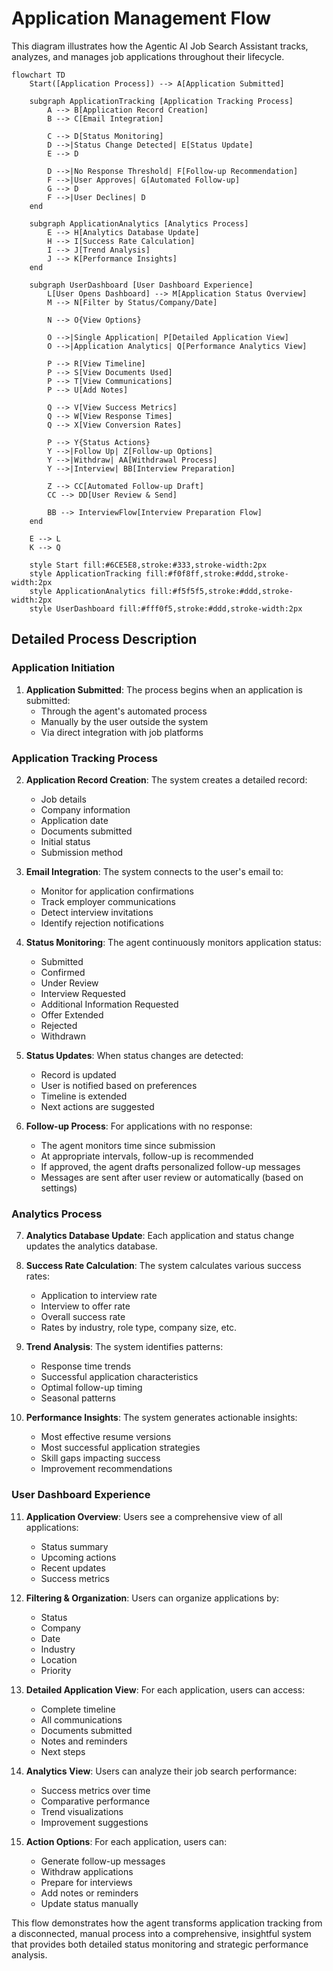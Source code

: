 # Application Management Flow

This diagram illustrates how the Agentic AI Job Search Assistant tracks, analyzes, and manages job applications throughout their lifecycle.

```mermaid
flowchart TD
    Start([Application Process]) --> A[Application Submitted]
    
    subgraph ApplicationTracking [Application Tracking Process]
        A --> B[Application Record Creation]
        B --> C[Email Integration]
        
        C --> D[Status Monitoring]
        D -->|Status Change Detected| E[Status Update]
        E --> D
        
        D -->|No Response Threshold| F[Follow-up Recommendation]
        F -->|User Approves| G[Automated Follow-up]
        G --> D
        F -->|User Declines| D
    end
    
    subgraph ApplicationAnalytics [Analytics Process]
        E --> H[Analytics Database Update]
        H --> I[Success Rate Calculation]
        I --> J[Trend Analysis]
        J --> K[Performance Insights]
    end
    
    subgraph UserDashboard [User Dashboard Experience]
        L[User Opens Dashboard] --> M[Application Status Overview]
        M --> N[Filter by Status/Company/Date]
        
        N --> O{View Options}
        
        O -->|Single Application| P[Detailed Application View]
        O -->|Application Analytics| Q[Performance Analytics View]
        
        P --> R[View Timeline]
        P --> S[View Documents Used]
        P --> T[View Communications]
        P --> U[Add Notes]
        
        Q --> V[View Success Metrics]
        Q --> W[View Response Times]
        Q --> X[View Conversion Rates]
        
        P --> Y{Status Actions}
        Y -->|Follow Up| Z[Follow-up Options]
        Y -->|Withdraw| AA[Withdrawal Process]
        Y -->|Interview| BB[Interview Preparation]
        
        Z --> CC[Automated Follow-up Draft]
        CC --> DD[User Review & Send]
        
        BB --> InterviewFlow[Interview Preparation Flow]
    end
    
    E --> L
    K --> Q
    
    style Start fill:#6CE5E8,stroke:#333,stroke-width:2px
    style ApplicationTracking fill:#f0f8ff,stroke:#ddd,stroke-width:2px
    style ApplicationAnalytics fill:#f5f5f5,stroke:#ddd,stroke-width:2px
    style UserDashboard fill:#fff0f5,stroke:#ddd,stroke-width:2px
```

## Detailed Process Description

### Application Initiation
1. **Application Submitted**: The process begins when an application is submitted:
   - Through the agent's automated process
   - Manually by the user outside the system
   - Via direct integration with job platforms

### Application Tracking Process
2. **Application Record Creation**: The system creates a detailed record:
   - Job details
   - Company information
   - Application date
   - Documents submitted
   - Initial status
   - Submission method

3. **Email Integration**: The system connects to the user's email to:
   - Monitor for application confirmations
   - Track employer communications
   - Detect interview invitations
   - Identify rejection notifications

4. **Status Monitoring**: The agent continuously monitors application status:
   - Submitted
   - Confirmed
   - Under Review
   - Interview Requested
   - Additional Information Requested
   - Offer Extended
   - Rejected
   - Withdrawn

5. **Status Updates**: When status changes are detected:
   - Record is updated
   - User is notified based on preferences
   - Timeline is extended
   - Next actions are suggested

6. **Follow-up Process**: For applications with no response:
   - The agent monitors time since submission
   - At appropriate intervals, follow-up is recommended
   - If approved, the agent drafts personalized follow-up messages
   - Messages are sent after user review or automatically (based on settings)

### Analytics Process
7. **Analytics Database Update**: Each application and status change updates the analytics database.

8. **Success Rate Calculation**: The system calculates various success rates:
   - Application to interview rate
   - Interview to offer rate
   - Overall success rate
   - Rates by industry, role type, company size, etc.

9. **Trend Analysis**: The system identifies patterns:
   - Response time trends
   - Successful application characteristics
   - Optimal follow-up timing
   - Seasonal patterns

10. **Performance Insights**: The system generates actionable insights:
    - Most effective resume versions
    - Most successful application strategies
    - Skill gaps impacting success
    - Improvement recommendations

### User Dashboard Experience
11. **Application Overview**: Users see a comprehensive view of all applications:
    - Status summary
    - Upcoming actions
    - Recent updates
    - Success metrics

12. **Filtering & Organization**: Users can organize applications by:
    - Status
    - Company
    - Date
    - Industry
    - Location
    - Priority

13. **Detailed Application View**: For each application, users can access:
    - Complete timeline
    - All communications
    - Documents submitted
    - Notes and reminders
    - Next steps

14. **Analytics View**: Users can analyze their job search performance:
    - Success metrics over time
    - Comparative performance
    - Trend visualizations
    - Improvement suggestions

15. **Action Options**: For each application, users can:
    - Generate follow-up messages
    - Withdraw applications
    - Prepare for interviews
    - Add notes or reminders
    - Update status manually

This flow demonstrates how the agent transforms application tracking from a disconnected, manual process into a comprehensive, insightful system that provides both detailed status monitoring and strategic performance analysis.
